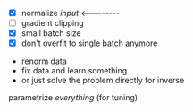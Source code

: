 -   [x] normalize *input* \<--------
-   [ ] gradient clipping
-   [x] small batch size
-   [x] don't overfit to single batch anymore

- renorm data
- fix data and learn something
- or just solve the problem directly for inverse

parametrize *everything* (for tuning)
